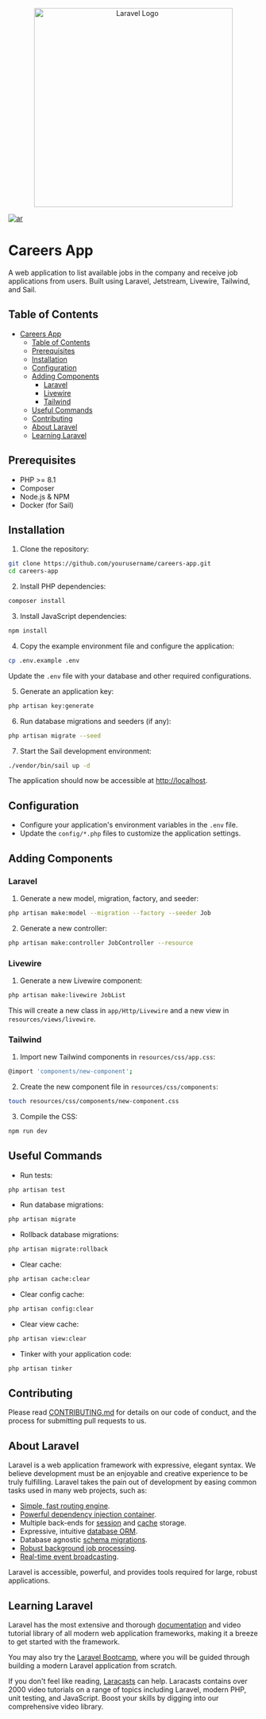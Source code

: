 <p align="center"><a href="https://laravel.com" target="_blank"><img src="https://raw.githubusercontent.com/laravel/art/master/logo-lockup/5%20SVG/2%20CMYK/1%20Full%20Color/laravel-logolockup-cmyk-red.svg" width="400" alt="Laravel Logo"></a></p>

[![ar](https://img.shields.io/badge/lang-ar-yellow.svg)](README.ar.md)

# Careers App

A web application to list available jobs in the company and receive job applications from users. Built using Laravel, Jetstream, Livewire, Tailwind, and Sail.

## Table of Contents

- [Careers App](#careers-app)
  - [Table of Contents](#table-of-contents)
  - [Prerequisites](#prerequisites)
  - [Installation](#installation)
  - [Configuration](#configuration)
  - [Adding Components](#adding-components)
    - [Laravel](#laravel)
    - [Livewire](#livewire)
    - [Tailwind](#tailwind)
  - [Useful Commands](#useful-commands)
  - [Contributing](#contributing)
  - [About Laravel](#about-laravel)
  - [Learning Laravel](#learning-laravel)

## Prerequisites

- PHP >= 8.1
- Composer
- Node.js & NPM
- Docker (for Sail)

## Installation

1. Clone the repository:

```bash
git clone https://github.com/yourusername/careers-app.git
cd careers-app
```

2. Install PHP dependencies:

```bash
composer install
```

3. Install JavaScript dependencies:

```bash
npm install
```

4. Copy the example environment file and configure the application:

```bash
cp .env.example .env
```

Update the `.env` file with your database and other required configurations.

5. Generate an application key:

```bash
php artisan key:generate
```

6. Run database migrations and seeders (if any):

```bash
php artisan migrate --seed
```

7. Start the Sail development environment:

```bash
./vendor/bin/sail up -d
```

The application should now be accessible at [http://localhost](http://localhost).

## Configuration

- Configure your application's environment variables in the `.env` file.
- Update the `config/*.php` files to customize the application settings.

## Adding Components

### Laravel

1. Generate a new model, migration, factory, and seeder:

```bash
php artisan make:model --migration --factory --seeder Job
```

2. Generate a new controller:

```bash
php artisan make:controller JobController --resource
```

### Livewire

1. Generate a new Livewire component:

```bash
php artisan make:livewire JobList
```

This will create a new class in `app/Http/Livewire` and a new view in `resources/views/livewire`.

### Tailwind

1. Import new Tailwind components in `resources/css/app.css`:

```bash
@import 'components/new-component';
```

2. Create the new component file in `resources/css/components`:

```bash
touch resources/css/components/new-component.css
```

3. Compile the CSS:

```bash
npm run dev
```

## Useful Commands

- Run tests:

```bash
php artisan test
```

- Run database migrations:

```bash
php artisan migrate
```

- Rollback database migrations:

```bash
php artisan migrate:rollback
```

- Clear cache:

```bash
php artisan cache:clear
```

- Clear config cache:

```bash
php artisan config:clear
```

- Clear view cache:

```bash
php artisan view:clear
```

- Tinker with your application code:

```bash
php artisan tinker
```

## Contributing

Please read [CONTRIBUTING.md](CONTRIBUTING.md) for details on our code of conduct, and the process for submitting pull requests to us.







## About Laravel

Laravel is a web application framework with expressive, elegant syntax. We believe development must be an enjoyable and creative experience to be truly fulfilling. Laravel takes the pain out of development by easing common tasks used in many web projects, such as:

- [Simple, fast routing engine](https://laravel.com/docs/routing).
- [Powerful dependency injection container](https://laravel.com/docs/container).
- Multiple back-ends for [session](https://laravel.com/docs/session) and [cache](https://laravel.com/docs/cache) storage.
- Expressive, intuitive [database ORM](https://laravel.com/docs/eloquent).
- Database agnostic [schema migrations](https://laravel.com/docs/migrations).
- [Robust background job processing](https://laravel.com/docs/queues).
- [Real-time event broadcasting](https://laravel.com/docs/broadcasting).

Laravel is accessible, powerful, and provides tools required for large, robust applications.

## Learning Laravel

Laravel has the most extensive and thorough [documentation](https://laravel.com/docs) and video tutorial library of all modern web application frameworks, making it a breeze to get started with the framework.

You may also try the [Laravel Bootcamp](https://bootcamp.laravel.com), where you will be guided through building a modern Laravel application from scratch.

If you don't feel like reading, [Laracasts](https://laracasts.com) can help. Laracasts contains over 2000 video tutorials on a range of topics including Laravel, modern PHP, unit testing, and JavaScript. Boost your skills by digging into our comprehensive video library.
